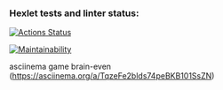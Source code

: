 ### Hexlet tests and linter status:
[![Actions Status](https://github.com/Dmitry-Perexozhev/python-project-49/actions/workflows/hexlet-check.yml/badge.svg)](https://github.com/Dmitry-Perexozhev/python-project-49/actions)

[![Maintainability](https://api.codeclimate.com/v1/badges/94eeb5b753f2748e5579/maintainability)](https://codeclimate.com/github/Dmitry-Perexozhev/python-project-49/maintainability)

asciinema game brain-even (https://asciinema.org/a/TqzeFe2blds74peBKB101SsZN)

